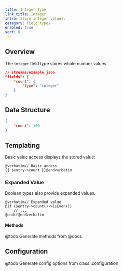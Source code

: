 ```yaml
---
title: Integer Type
link_title: Integer
intro: Store integer values.
category: field_types
enabled: true
sort: 0
---
```


## Overview

The `integer` field type stores whole number values.

```json
// streams/example.json
"fields": {
    "count": {
        "type": "integer"
    }
}
```


## Data Structure

```json
{
    "count": 100
}
```

## Templating

Basic value access displays the stored value:

```blade
@verbatim// Basic access
{{ $entry->count }}@endverbatim
```

### Expanded Value

Boolean types also provide expanded values.

```blade
@verbatim// Expanded value
@if ($entry->count()->isEven())
    // ...
@endif@endverbatim
```

#### Methods

@todo Generate methods from @docs

## Configuration

@todo Generate config options from class::configuration
